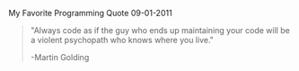 My Favorite Programming Quote
09-01-2011

> "Always code as if the guy who ends up maintaining your code will be a violent psychopath who knows where you live."
> 
> -Martin Golding

